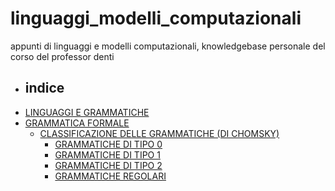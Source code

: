# linguaggi_modelli_computazionali
appunti di linguaggi e modelli computazionali, knowledgebase personale del corso del professor denti
- ## indice
- [LINGUAGGI E GRAMMATICHE](pages/LINGUAGGI%20E%20GRAMMATICHE.md)
- [GRAMMATICA FORMALE](GRAMMATICA%20FORMALE.md)
	- [CLASSIFICAZIONE DELLE GRAMMATICHE (DI CHOMSKY)](CLASSIFICAZIONE%20DELLE%20GRAMMATICHE%20(DI%20CHOMSKY).md)
		- [GRAMMATICHE DI TIPO 0](GRAMMATICHE%20DI%20TIPO%200.md)
		- [GRAMMATICHE DI TIPO 1](GRAMMATICHE%20DI%20TIPO%201.md)
		- [GRAMMATICHE DI TIPO 2](GRAMMATICHE%20DI%20TIPO%202.md)
		- [GRAMMATICHE REGOLARI](GRAMMATICHE%20REGOLARI.md)

